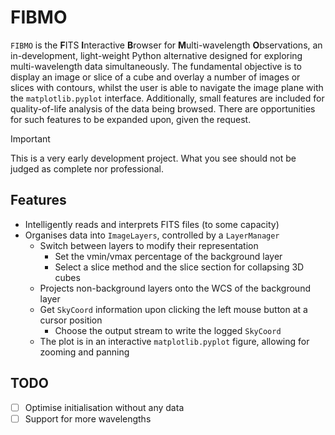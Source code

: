 # FIBMO
`FIBMO` is the **F**ITS **I**nteractive **B**rowser for **M**ulti-wavelength **O**bservations, an in-development, light-weight Python alternative designed for exploring multi-wavelength data simultaneously.
The fundamental objective is to display an image or slice of a cube and overlay a number of images or slices with contours, whilst the user is able to navigate the image plane with the `matplotlib.pyplot` interface.
Additionally, small features are included for quality-of-life analysis of the data being browsed. There are opportunities for such features to be expanded upon, given the request.

> [!IMPORTANT]
> This is a very early development project. What you see should not be judged as complete nor professional.

## Features
- Intelligently reads and interprets FITS files (to some capacity)
- Organises data into `ImageLayers`, controlled by a `LayerManager`
  - Switch between layers to modify their representation
    - Set the vmin/vmax percentage of the background layer
    - Select a slice method and the slice section for collapsing 3D cubes
  - Projects non-background layers onto the WCS of the background layer
  - Get `SkyCoord` information upon clicking the left mouse button at a cursor position
    - Choose the output stream to write the logged `SkyCoord`
  - The plot is in an interactive `matplotlib.pyplot` figure, allowing for zooming and panning

## TODO
- [ ] Optimise initialisation without any data
- [ ] Support for more wavelengths
